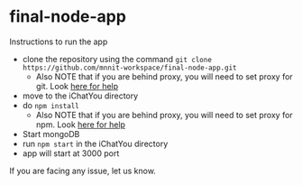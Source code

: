# final-node-app

Instructions to run the app

- clone the repository using the command `git clone https://github.com/mnnit-workspace/final-node-app.git`
  - Also NOTE that if you are behind proxy, you will need to set proxy for git. Look [here for help](https://ilearncomputer.wordpress.com/2015/05/23/setting-up-git-to-use-proxy/ "blog")
- move to the iChatYou directory
- do `npm install`
  - Also NOTE that if you are behind proxy, you will need to set proxy for npm. Look [here for help](https://ilearncomputer.wordpress.com/2015/05/10/using-npm-behind-proxy/ "blog")
- Start mongoDB
- run `npm start` in the iChatYou directory
- app will start at 3000 port


If you are facing any issue, let us know.
